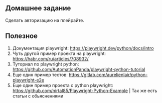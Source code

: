 ## Домашнее задание
Сделать авторизацию на плейрайте.
## Полезное 


1. Документация playwright: <https://playwright.dev/python/docs/intro>
2. Чуть другой пример проекта на playwright: <https://habr.com/ru/articles/708932/>
3. Туториал по playwright python: <https://github.com/AutomationPanda/playwright-python-tutorial>
4. Еще один пример тестов: <https://gitlab.com/aurelienlair/python-playwright-e2e>
5. Еще один пример проекта с python playwright: <https://github.com/nirtal85/Playwright-Python-Example> | Так же есть статьи с обьяснениями
